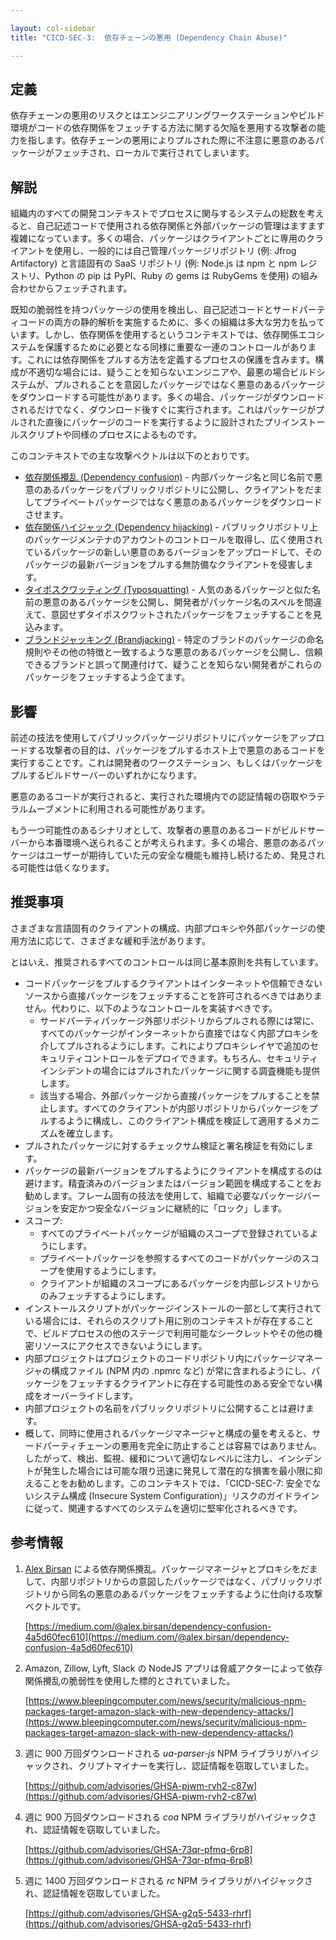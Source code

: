 ```yaml
---

layout: col-sidebar
title: "CICD-SEC-3:  依存チェーンの悪用 (Dependency Chain Abuse)"

---
```

## 定義


依存チェーンの悪用のリスクとはエンジニアリングワークステーションやビルド環境がコードの依存関係をフェッチする方法に関する欠陥を悪用する攻撃者の能力を指します。依存チェーンの悪用によりプルされた際に不注意に悪意のあるパッケージがフェッチされ、ローカルで実行されてしまいます。


## 解説


組織内のすべての開発コンテキストでプロセスに関与するシステムの総数を考えると、自己記述コードで使用される依存関係と外部パッケージの管理はますます複雑になっています。多くの場合、パッケージはクライアントごとに専用のクライアントを使用し、一般的には自己管理パッケージリポジトリ (例: Jfrog Artifactory) と言語固有の SaaS リポジトリ (例: Node.js は npm と npm レジストリ、Python の pip は PyPI、Ruby の gems は RubyGems を使用) の組み合わせからフェッチされます。

既知の脆弱性を持つパッケージの使用を検出し、自己記述コードとサードパーティコードの両方の静的解析を実施するために、多くの組織は多大な労力を払っています。しかし、依存関係を使用するというコンテキストでは、依存関係エコシステムを保護するために必要となる同様に重要な一連のコントロールがあります。これには依存関係をプルする方法を定義するプロセスの保護を含みます。構成が不適切な場合には、疑うことを知らないエンジニアや、最悪の場合ビルドシステムが、プルされることを意図したパッケージではなく悪意のあるパッケージをダウンロードする可能性があります。多くの場合、パッケージがダウンロードされるだけでなく、ダウンロード後すぐに実行されます。これはパッケージがプルされた直後にパッケージのコードを実行するように設計されたプリインストールスクリプトや同様のプロセスによるものです。

このコンテキストでの主な攻撃ベクトルは以下のとおりです。



* <span style="text-decoration:underline;">依存関係攪乱 (Dependency confusion)</span> - 内部パッケージ名と同じ名前で悪意のあるパッケージをパブリックリポジトリに公開し、クライアントをだましてプライベートパッケージではなく悪意のあるパッケージをダウンロードさせます。
* <span style="text-decoration:underline;">依存関係ハイジャック (Dependency hijacking)</span> - パブリックリポジトリ上のパッケージメンテナのアカウントのコントロールを取得し、広く使用されているパッケージの新しい悪意のあるバージョンをアップロードして、そのパッケージの最新バージョンをプルする無防備なクライアントを侵害します。
* <span style="text-decoration:underline;">タイポスクワッティング (Typosquatting)</span> - 人気のあるパッケージと似た名前の悪意のあるパッケージを公開し、開発者がパッケージ名のスペルを間違えて、意図せずタイポスクワットされたパッケージをフェッチすることを見込みます。
* <span style="text-decoration:underline;">ブランドジャッキング (Brandjacking)</span> - 特定のブランドのパッケージの命名規則やその他の特徴と一致するような悪意のあるパッケージを公開し、信頼できるブランドと誤って関連付けて、疑うことを知らない開発者がこれらのパッケージをフェッチするよう企てます。


## 影響

前述の技法を使用してパブリックパッケージリポジトリにパッケージをアップロードする攻撃者の目的は、パッケージをプルするホスト上で悪意のあるコードを実行することです。これは開発者のワークステーション、もしくはパッケージをプルするビルドサーバーのいずれかになります。

悪意のあるコードが実行されると、実行された環境内での認証情報の窃取やラテラルムーブメントに利用される可能性があります。

もう一つ可能性のあるシナリオとして、攻撃者の悪意のあるコードがビルドサーバーから本番環境へ送られることが考えられます。多くの場合、悪意のあるパッケージはユーザーが期待していた元の安全な機能も維持し続けるため、発見される可能性は低くなります。


## 推奨事項

さまざまな言語固有のクライアントの構成、内部プロキシや外部パッケージの使用方法に応じて、さまざまな緩和手法があります。

とはいえ、推奨されるすべてのコントロールは同じ基本原則を共有しています。



* コードパッケージをプルするクライアントはインターネットや信頼できないソースから直接パッケージをフェッチすることを許可されるべきではありません。代わりに、以下のようなコントロールを実装すべきです。
    * サードパーティパッケージ外部リポジトリからプルされる際には常に、すべてのパッケージがインターネットから直接ではなく内部プロキシを介してプルされるようにします。これによりプロキシレイヤで追加のセキュリティコントロールをデプロイできます。もちろん、セキュリティインシデントの場合にはプルされたパッケージに関する調査機能も提供します。
    * 該当する場合、外部パッケージから直接パッケージをプルすることを禁止します。すべてのクライアントが内部リポジトリからパッケージをプルするように構成し、このクライアント構成を検証して適用するメカニズムを確立します。
* プルされたパッケージに対するチェックサム検証と署名検証を有効にします。
* パッケージの最新バージョンをプルするようにクライアントを構成するのは避けます。精査済みのバージョンまたはバージョン範囲を構成することをお勧めします。フレーム固有の技法を使用して、組織で必要なパッケージバージョンを安定かつ安全なバージョンに継続的に「ロック」します。
* スコープ:
    * すべてのプライベートパッケージが組織のスコープで登録されているようにします。
    * プライベートパッケージを参照するすべてのコードがパッケージのスコープを使用するようにします。
    * クライアントが組織のスコープにあるパッケージを内部レジストリからのみフェッチするようにします。
* インストールスクリプトがパッケージインストールの一部として実行されている場合には、それらのスクリプト用に別のコンテキストが存在することで、ビルドプロセスの他のステージで利用可能なシークレットやその他の機密リソースにアクセスできないようにします。
* 内部プロジェクトはプロジェクトのコードリポジトリ内にパッケージマネージャの構成ファイル (NPM 内の .npmrc など) が常に含まれるようにし、パッケージをフェッチするクライアントに存在する可能性のある安全でない構成をオーバーライドします。
* 内部プロジェクトの名前をパブリックリポジトリに公開することは避けます。
* 概して、同時に使用されるパッケージマネージャと構成の量を考えると、サードパーティチェーンの悪用を完全に防止することは容易ではありません。したがって、検出、監視、緩和について適切なレベルに注力し、インシデントが発生した場合には可能な限り迅速に発見して潜在的な損害を最小限に抑えることをお勧めします。このコンテキストでは、「CICD-SEC-7: 安全でないシステム構成 (Insecure System Configuration)」リスクのガイドラインに従って、関連するすべてのシステムを適切に堅牢化されるべきです。


## 参考情報



1. [Alex Birsan](https://twitter.com/alxbrsn) による依存関係攪乱。パッケージマネージャとプロキシをだまして、内部リポジトリからの意図したパッケージではなく、パブリックリポジトリから同名の悪意のあるパッケージをフェッチするように仕向ける攻撃ベクトルです。

    [https://medium.com/@alex.birsan/dependency-confusion-4a5d60fec610](https://medium.com/@alex.birsan/dependency-confusion-4a5d60fec610)

2. Amazon, Zillow, Lyft, Slack の NodeJS アプリは脅威アクターによって依存関係攪乱の脆弱性を使用した標的とされていました。

    [https://www.bleepingcomputer.com/news/security/malicious-npm-packages-target-amazon-slack-with-new-dependency-attacks/](https://www.bleepingcomputer.com/news/security/malicious-npm-packages-target-amazon-slack-with-new-dependency-attacks/)

3. 週に 900 万回ダウンロードされる _ua-parser-js_ NPM ライブラリがハイジャックされ、クリプトマイナーを実行し、認証情報を窃取していました。

    [https://github.com/advisories/GHSA-pjwm-rvh2-c87w](https://github.com/advisories/GHSA-pjwm-rvh2-c87w)

4. 週に 900 万回ダウンロードされる _coa_ NPM ライブラリがハイジャックされ、認証情報を窃取していました。

    [https://github.com/advisories/GHSA-73qr-pfmq-6rp8](https://github.com/advisories/GHSA-73qr-pfmq-6rp8)

5. 週に 1400 万回ダウンロードされる _rc_ NPM ライブラリがハイジャックされ、認証情報を窃取していました。

    [https://github.com/advisories/GHSA-g2q5-5433-rhrf](https://github.com/advisories/GHSA-g2q5-5433-rhrf)
